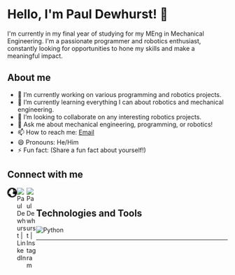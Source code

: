 # Hello, I'm Paul Dewhurst! 👋

I'm currently in my final year of studying for my MEng in Mechanical Engineering. I'm a passionate programmer and robotics enthusiast, constantly looking for opportunities to hone my skills and make a meaningful impact.

## About me

- 🔭 I’m currently working on various programming and robotics projects.
- 🌱 I’m currently learning everything I can about robotics and mechanical engineering.
- 👯 I’m looking to collaborate on any interesting robotics projects.
- 💬 Ask me about mechanical engineering, programming, or robotics!
- 📫 How to reach me: [Email](mailto:pdewhurst0@gmail.com)
- 😄 Pronouns: He/Him
- ⚡ Fun fact: (Share a fun fact about yourself!)

## Connect with me

[<img align="left" alt="Paul Dewhurst | Website" width="22px" src="https://raw.githubusercontent.com/iconic/open-iconic/master/svg/globe.svg" />][website]
[<img align="left" alt="Paul Dewhurst | LinkedIn" width="22px" src="https://raw.githubusercontent.com/johan/svg-cleanups/master/logos/linkedin.svg" />][linkedin]
[<img align="left" alt="Paul Dewhurst | Instagram" width="22px" src="https://raw.githubusercontent.com/johan/svg-cleanups/master/logos/instagram.svg" />][instagram]


<br />

## Technologies and Tools

![Python](https://img.shields.io/badge/-Python-black?style=flat-square&logo=Python)

---

[website]: https://grixsep.github.io/pauldewhurst
[instagram]: https://instagram.com/pauldewhurstprojects?igshid=MjEwN2IyYWYwYw==
[linkedin]: https://www.linkedin.com/in/paul-dewhurst-473262224

